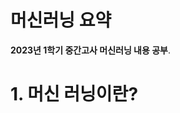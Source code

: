 <a class="anchor" id="0"></a>
# **머신러닝 요약**

**2023년 1학기 중간고사 머신러닝 내용 공부**.

<a class="anchor" id="0.1"></a>

# 1. 머신 러닝이란?
